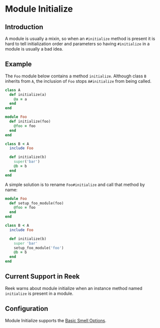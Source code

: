 # Module Initialize

## Introduction

A module is usually a mixin, so when an `#initialize` method is present it is
hard to tell initialization order and parameters so having `#initialize`
in a module is usually a bad idea.

## Example

The `Foo` module below contains a method `initialize`. Although class `B` inherits from `A`, the inclusion of `Foo` stops `A#initialize` from being called.

```Ruby
class A
  def initialize(a)
    @a = a
  end
end

module Foo
  def initialize(foo)
    @foo = foo
  end
end

class B < A
  include Foo

  def initialize(b)
    super('bar')
    @b = b
  end
end
```

A simple solution is to rename `Foo#initialize` and call that method by name:

```Ruby
module Foo
  def setup_foo_module(foo)
    @foo = foo
  end
end

class B < A
  include Foo

  def initialize(b)
    super 'bar'
    setup_foo_module('foo')
    @b = b
  end
end
```

## Current Support in Reek

Reek warns about module initialize when an instance method named `initialize` is present in a module.

## Configuration

Module Initialize supports the [Basic Smell Options](Basic-Smell-Options.md).
